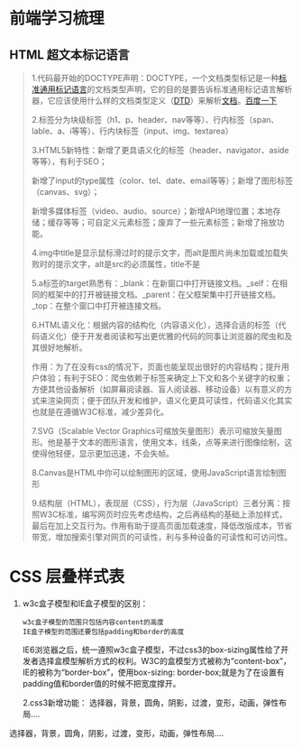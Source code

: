 # 前端学习梳理

## HTML 超文本标记语言

> 1.代码最开始的DOCTYPE声明：DOCTYPE，一个文档类型标记是一种[标准通用标记语言](https://baike.baidu.com/item/标准通用标记语言/6805073)的文档类型声明，它的目的是要告诉标准通用标记语言解析器，它应该使用什么样的文档类型定义（[DTD](https://baike.baidu.com/item/DTD)）来解析[文档](https://baike.baidu.com/item/文档/1009768)。[百度一下](http://www.baidu.com)
>
> 2.标签分为块级标签（h1、p、header、nav等等）、行内标签（span、lable、a、i等等）、行内块标签（input、img、textarea）
>
> 3.HTML5新特性：新增了更具语义化的标签（header、navigator、aside等等），有利于SEO；
>
> 新增了input的type属性（color、tel、date、email等等）；新增了图形标签（canvas、svg）；
>
> 新增多媒体标签（video、audio、source）；新增API地理位置；本地存储；缓存等等；可自定义元素标签；废弃了一些元素标签；新增了拖放功能。
>
> 4.img中title是显示鼠标滑过时的提示文字，而alt是图片尚未加载或加载失败时的提示文字，alt是src的必须属性，title不是
>
> 5.a标签的target熟悉有：_blank：在新窗口中打开链接文档。_self：在相同的框架中的打开被链接文档。_parent：在父框架集中打开链接文档。_top：在整个窗口中打开被连接文档。
>
> 6.HTML语义化：根据内容的结构化（内容语义化），选择合适的标签（代码语义化）便于开发者阅读和写出更优雅的代码的同事让浏览器的爬虫和及其很好地解析。
>
> 作用：为了在没有css的情况下，页面也能呈现出很好的内容结构；提升用户体验；有利于SEO：爬虫依赖于标签来确定上下文和各个关键字的权重；方便其他设备解析（如屏幕阅读器、盲人阅读器、移动设备）以有意义的方式来渲染网页；便于团队开发和维护，语义化更具可读性，代码语义化其实也就是在遵循W3C标准，减少差异化。
>
> 7.SVG（Scalable Vector Graphics可缩放矢量图形）表示可缩放矢量图形。他是基于文本的图形语言，使用文本，线条，点等来进行图像绘制，这使得他轻便，显示更加迅速，不会失帧。
>
> 8.Canvas是HTML中你可以绘制图形的区域，使用JavaScript语言绘制图形
>
> 9.结构层（HTML），表现层（CSS），行为层（JavaScript）三者分离：按照W3C标准，编写网页时应先考虑结构，之后再结构的基础上添加样式，最后在加上交互行为。作用有助于提高页面加载速度，降低改版成本，节省带宽，增加搜索引擎对网页的可读性，利与多种设备的可读性和可访问性。

# CSS 层叠样式表

1. w3c盒子模型和IE盒子模型的区别：

   ``` 
   w3c盒子模型的范围只包括内容content的高度
   IE盒子模型的范围还要包括padding和border的高度
   ```

   IE6浏览器之后，统一遵照w3c盒子模型，不过css3的box-sizing属性给了开发者选择盒模型解析方式的权利。W3C的盒模型方式被称为“content-box”，IE的被称为“border-box”，使用box-sizing: border-box;就是为了在设置有padding值和border值的时候不把宽度撑开。

   2.css3新增功能： 选择器，背景，圆角，阴影，过渡，变形，动画，弹性布局.... 

  选择器，背景，圆角，阴影，过渡，变形，动画，弹性布局.... 

